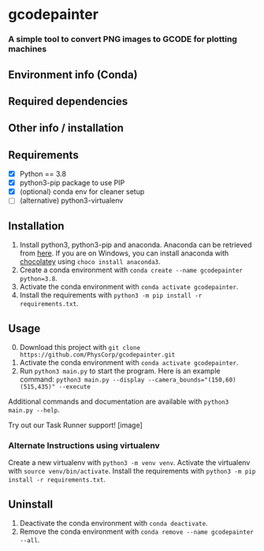 # gcodepainter
### A simple tool to convert PNG images to GCODE for plotting machines

## Environment info (Conda)

## Required dependencies

## Other info / installation

<!--  -->

## Requirements
- [x] Python == 3.8
- [x] python3-pip package to use PIP
- [x] (optional) conda env for cleaner setup
- [ ] (alternative) python3-virtualenv

## Installation
1. Install python3, python3-pip and anaconda. Anaconda can be retrieved from [here](https://www.anaconda.com/products/individual). If you are on Windows, you can install anaconda with [chocolatey](https://chocolatey.org/) using `choco install anaconda3`.
2. Create a conda environment with `conda create --name gcodepainter python=3.8`.
3. Activate the conda environment with `conda activate gcodepainter`.
4. Install the requirements with `python3 -m pip install -r requirements.txt`.

<!--  -->

## Usage
0. Download this project with `git clone https://github.com/PhysCorp/gcodepainter.git`
1. Activate the conda environment with `conda activate gcodepainter`.
2. Run `python3 main.py` to start the program. Here is an example command:
```python3 main.py --display --camera_bounds="(150,60)(515,435)" --execute```

Additional commands and documentation are available with `python3 main.py --help`.

Try out our Task Runner support! [image]

### Alternate Instructions using virtualenv
Create a new virtualenv with `python3 -m venv venv`.
Activate the virtualenv with `source venv/bin/activate`.
Install the requirements with `python3 -m pip install -r requirements.txt`.

## Uninstall
1. Deactivate the conda environment with `conda deactivate`.
2. Remove the conda environment with `conda remove --name gcodepainter --all`.